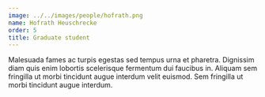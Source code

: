 ```yaml
---
image: ../../images/people/hofrath.png
name: Hofrath Heuschrecke
order: 5
title: Graduate student
---
```

Malesuada fames ac turpis egestas sed tempus urna et pharetra. Dignissim diam quis enim lobortis scelerisque fermentum dui faucibus in. Aliquam sem fringilla ut morbi tincidunt augue interdum velit euismod. Sem fringilla ut morbi tincidunt augue interdum.
